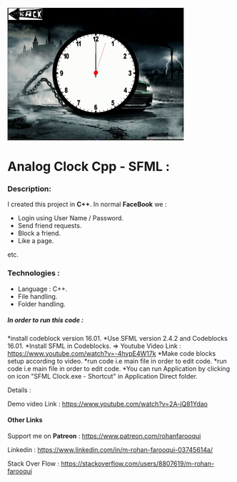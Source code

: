 ![](https://github.com/LOL-32/Analog-Clock-Cpp/blob/master/sfml_clock.png)

# **Analog Clock Cpp - SFML** :

### **Description**:

I created this project in **C++**. In normal __FaceBook__ we :
* Login using User Name / Password.
* Send friend requests.
* Block a friend.
* Like a page. 

etc.

### **Technologies** :
* Language : C++.
* File handling.
* Folder handling.

##### In order to run this code : 
*install codeblock version 16.01.
*Use SFML version 2.4.2 and Codeblocks 16.01.
*Install SFML in Codeblocks. => Youtube Video Link : https://www.youtube.com/watch?v=-4hypE4W17k 
*Make code blocks setup according to video.
*run code  i.e main file in order to edit code.
*run code  i.e main file in order to edit code.
*You can run Application by clicking on icon "SFML Clock.exe - Shortcut" in Application Direct folder.

Details            : 

Demo  video Link   : https://www.youtube.com/watch?v=2A-jQ81Ydao

#### **Other Links** 

Support me on **Patreon** : https://www.patreon.com/rohanfarooqui

Linkedin                  : https://www.linkedin.com/in/m-rohan-farooqui-03745614a/

Stack Over Flow           : https://stackoverflow.com/users/8807619/m-rohan-farooqui

